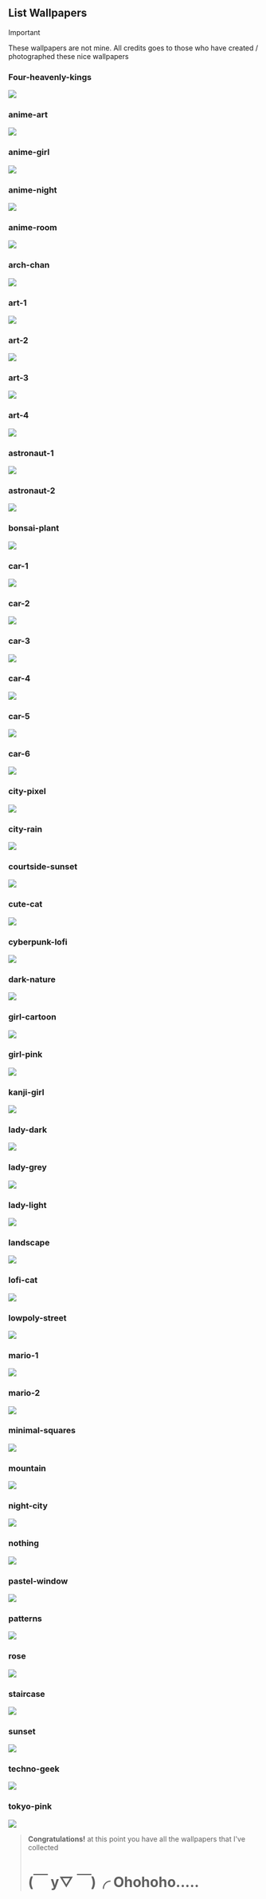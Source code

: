 ## List Wallpapers
> [!Important]
> These wallpapers are not mine. All credits goes to those who have created / photographed these nice wallpapers
### Four-heavenly-kings
![](wallpapers/Four-heavenly-kings.jpg)
### anime-art
![](wallpapers/anime-art.png)
### anime-girl
![](wallpapers/anime-girl.png)
### anime-night
![](wallpapers/anime-night.jpg)
### anime-room
![](wallpapers/anime-room.png)
### arch-chan
![](wallpapers/arch-chan.png)
### art-1
![](wallpapers/art-1.jpg)
### art-2
![](wallpapers/art-2.jpg)
### art-3
![](wallpapers/art-3.png)
### art-4
![](wallpapers/art-4.png)
### astronaut-1
![](wallpapers/astronaut-1.jpg)
### astronaut-2
![](wallpapers/astronaut-2.jpg)
### bonsai-plant
![](wallpapers/bonsai-plant.png)
### car-1
![](wallpapers/car-1.jpg)
### car-2
![](wallpapers/car-2.png)
### car-3
![](wallpapers/car-3.png)
### car-4
![](wallpapers/car-4.jpg)
### car-5
![](wallpapers/car-5.jpg)
### car-6
![](wallpapers/car-6.jpg)
### city-pixel
![](wallpapers/city-pixel.jpg)
### city-rain
![](wallpapers/city-rain.png)
### courtside-sunset
![](wallpapers/courtside-sunset.png)
### cute-cat
![](wallpapers/cute-cat.png)
### cyberpunk-lofi
![](wallpapers/cyberpunk-lofi.png)
### dark-nature
![](wallpapers/dark-nature.png)
### girl-cartoon
![](wallpapers/girl-cartoon.png)
### girl-pink
![](wallpapers/girl-pink.png)
### kanji-girl
![](wallpapers/kanji-girl.jpg)
### lady-dark
![](wallpapers/lady-dark.jpg)
### lady-grey
![](wallpapers/lady-grey.png)
### lady-light
![](wallpapers/lady-light.png)
### landscape
![](wallpapers/landscape.png)
### lofi-cat
![](wallpapers/lofi-cat.png)
### lowpoly-street
![](wallpapers/lowpoly-street.png)
### mario-1
![](wallpapers/mario-1.jpg)
### mario-2
![](wallpapers/mario-2.png)
### minimal-squares
![](wallpapers/minimal-squares.jpg)
### mountain
![](wallpapers/mountain.jpg)
### night-city
![](wallpapers/night-city.png)
### nothing
![](wallpapers/nothing.png)
### pastel-window
![](wallpapers/pastel-window.png)
### patterns
![](wallpapers/patterns.jpg)
### rose
![](wallpapers/rose.png)
### staircase
![](wallpapers/staircase.jpg)
### sunset
![](wallpapers/sunset.jpg)
### techno-geek
![](wallpapers/techno-geek.png)
### tokyo-pink
![](wallpapers/tokyo-pink.png)
> **Congratulations!** at this point you have all the wallpapers that I've collected
> 
> # (￣ y▽ ￣)╭ Ohohoho.....
